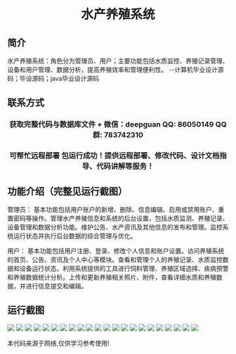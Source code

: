 <p><h1 align="center">水产养殖系统</h1></p>

## 简介
水产养殖系统：角色分为管理员、用户；主要功能包括水质监控、养殖记录管理、设备和用户管理、数据分析，提高养殖效率和管理便利性。    --计算机毕业设计源码；毕设源码；java毕业设计源码


## 联系方式
<p><h3 align="center">获取完整代码与数据库文件 + 微信：deepguan QQ: 86050149 QQ群: 783742310</h3></p>
<p><h3 align="center">可帮忙远程部署 包运行成功！提供远程部署、修改代码、设计文档指导、代码讲解等服务！</h3></p>

## 功能介绍（完整见运行截图）
管理员： 基本功能包括用户账户的新增、删除、信息编辑、启用或禁用账户、重置密码等操作。管理水产养殖信息和系统的后台设置，包括水质监测、养殖记录、设备管理和数据分析功能。维护公告、水产资讯及其他信息的发布和管理。监控系统运行状态并执行后台数据的综合管理与优化。

用户： 基本功能包括用户注册、登录、修改个人信息和账户设置。访问养殖系统的首页、公告、资讯及个人中心等模块。查看和管理个人的养殖记录、水质监控数据和设备运行状态。利用系统提供的工具进行饲料管理、养殖区域选择、疾病预警和养殖数据统计分析。上传和更新养殖相关照片、附件，查看详细水质和养殖数据，并进行信息提交和编辑。


## 运行截图
![](img/001.jpg)
![](img/002.jpg)
![](img/003.jpg)
![](img/004.jpg)
![](img/005.jpg)
![](img/006.jpg)
![](img/007.jpg)
![](img/008.jpg)
![](img/009.jpg)
![](img/010.jpg)
![](img/011.jpg)
![](img/012.jpg)
![](img/013.jpg)
![](img/014.jpg)
![](img/015.jpg)
![](img/016.jpg)
![](img/017.jpg)
![](img/018.jpg)
![](img/019.jpg)
![](img/020.jpg)
![](img/021.jpg)
![](img/022.jpg)

<p>本代码来源于网络,仅供学习参考使用!</p>

